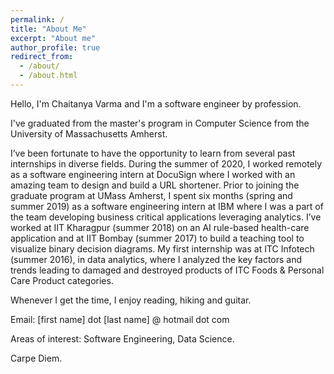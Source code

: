 ```yaml
---
permalink: /
title: "About Me"
excerpt: "About me"
author_profile: true
redirect_from: 
  - /about/
  - /about.html
---
```


Hello, I'm Chaitanya Varma and I'm a software engineer by profession.

I've graduated from the master's program in Computer Science from the University of Massachusetts Amherst.

I’ve been fortunate to have the opportunity to learn from several past internships in diverse fields. During the summer of 2020, I worked remotely as a software engineering intern at DocuSign where I worked with an amazing team to design and build a URL shortener. Prior to joining the graduate program at UMass Amherst, I spent six months (spring and summer 2019) as a software engineering intern at IBM where I was a part of the team developing business critical applications leveraging analytics. I’ve worked at IIT Kharagpur (summer 2018) on an AI rule-based health-care application and at IIT Bombay (summer 2017) to build a teaching tool to visualize binary decision diagrams. My first internship was at ITC Infotech (summer 2016), in data analytics, where I analyzed the key factors and trends leading to damaged and destroyed products of ITC Foods & Personal Care Product categories.

Whenever I get the time, I enjoy reading, hiking and guitar.

Email: [first name] dot [last name] @ hotmail dot com

Areas of interest: Software Engineering, Data Science.

Carpe Diem.

